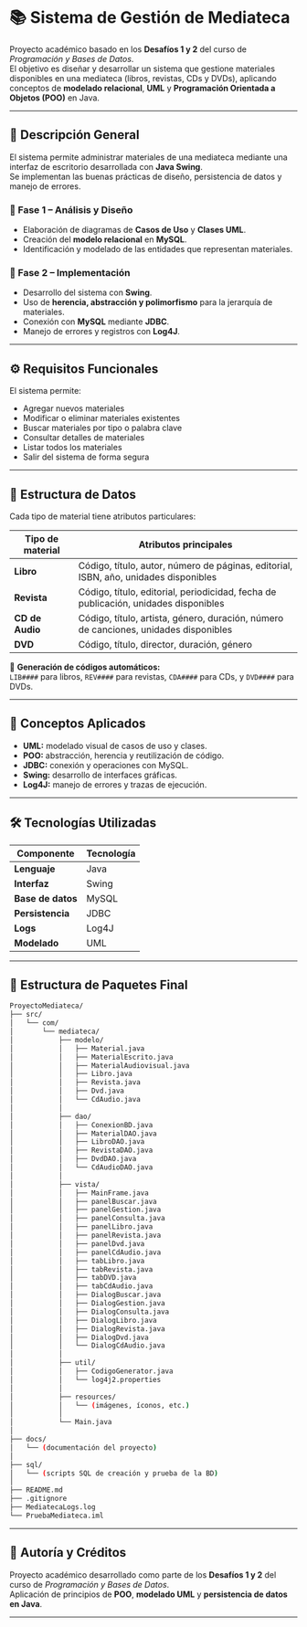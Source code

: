 # 📚 Sistema de Gestión de Mediateca

Proyecto académico basado en los **Desafíos 1 y 2** del curso de *Programación y Bases de Datos*.  
El objetivo es diseñar y desarrollar un sistema que gestione materiales disponibles en una mediateca (libros, revistas, CDs y DVDs), aplicando conceptos de **modelado relacional**, **UML** y **Programación Orientada a Objetos (POO)** en Java.

---

## 🧩 Descripción General

El sistema permite administrar materiales de una mediateca mediante una interfaz de escritorio desarrollada con **Java Swing**.  
Se implementan las buenas prácticas de diseño, persistencia de datos y manejo de errores.

### 🔹 Fase 1 – Análisis y Diseño
- Elaboración de diagramas de **Casos de Uso** y **Clases UML**.
- Creación del **modelo relacional** en **MySQL**.
- Identificación y modelado de las entidades que representan materiales.

### 🔹 Fase 2 – Implementación
- Desarrollo del sistema con **Swing**.
- Uso de **herencia, abstracción y polimorfismo** para la jerarquía de materiales.
- Conexión con **MySQL** mediante **JDBC**.
- Manejo de errores y registros con **Log4J**.

---

## ⚙️ Requisitos Funcionales

El sistema permite:
- Agregar nuevos materiales
- Modificar o eliminar materiales existentes
- Buscar materiales por tipo o palabra clave
- Consultar detalles de materiales
- Listar todos los materiales
- Salir del sistema de forma segura

---

## 💾 Estructura de Datos

Cada tipo de material tiene atributos particulares:

| Tipo de material | Atributos principales |
|------------------|-----------------------|
| **Libro** | Código, título, autor, número de páginas, editorial, ISBN, año, unidades disponibles |
| **Revista** | Código, título, editorial, periodicidad, fecha de publicación, unidades disponibles |
| **CD de Audio** | Código, título, artista, género, duración, número de canciones, unidades disponibles |
| **DVD** | Código, título, director, duración, género |

📌 **Generación de códigos automáticos:**  
`LIB####` para libros, `REV####` para revistas, `CDA####` para CDs, y `DVD####` para DVDs.

---

## 🧠 Conceptos Aplicados
- **UML:** modelado visual de casos de uso y clases.
- **POO:** abstracción, herencia y reutilización de código.
- **JDBC:** conexión y operaciones con MySQL.
- **Swing:** desarrollo de interfaces gráficas.
- **Log4J:** manejo de errores y trazas de ejecución.

---

## 🛠️ Tecnologías Utilizadas
| Componente | Tecnología |
|-------------|-------------|
| **Lenguaje** | Java |
| **Interfaz** | Swing |
| **Base de datos** | MySQL |
| **Persistencia** | JDBC |
| **Logs** | Log4J |
| **Modelado** | UML |

---

## 🧩 Estructura de Paquetes Final

```bash
ProyectoMediateca/
├── src/
│   └── com/
│       └── mediateca/
│           ├── modelo/
│           │   ├── Material.java
│           │   ├── MaterialEscrito.java
│           │   ├── MaterialAudiovisual.java
│           │   ├── Libro.java
│           │   ├── Revista.java
│           │   ├── Dvd.java
│           │   └── CdAudio.java
│           │
│           ├── dao/
│           │   ├── ConexionBD.java
│           │   ├── MaterialDAO.java
│           │   ├── LibroDAO.java
│           │   ├── RevistaDAO.java
│           │   ├── DvdDAO.java
│           │   └── CdAudioDAO.java
│           │
│           ├── vista/
│           │   ├── MainFrame.java
│           │   ├── panelBuscar.java
│           │   ├── panelGestion.java
│           │   ├── panelConsulta.java
│           │   ├── panelLibro.java
│           │   ├── panelRevista.java
│           │   ├── panelDvd.java
│           │   ├── panelCdAudio.java
│           │   ├── tabLibro.java
│           │   ├── tabRevista.java
│           │   ├── tabDVD.java
│           │   ├── tabCdAudio.java
│           │   ├── DialogBuscar.java
│           │   ├── DialogGestion.java
│           │   ├── DialogConsulta.java
│           │   ├── DialogLibro.java
│           │   ├── DialogRevista.java
│           │   ├── DialogDvd.java
│           │   └── DialogCdAudio.java
│           │
│           ├── util/
│           │   ├── CodigoGenerator.java
│           │   └── log4j2.properties
│           │
│           ├── resources/
│           │   └── (imágenes, íconos, etc.)
│           │
│           └── Main.java
│
├── docs/
│   └── (documentación del proyecto)
│
├── sql/
│   └── (scripts SQL de creación y prueba de la BD)
│
├── README.md
├── .gitignore
├── MediatecaLogs.log
└── PruebaMediateca.iml
```

---

## 👤 Autoría y Créditos

Proyecto académico desarrollado como parte de los **Desafíos 1 y 2** del curso de *Programación y Bases de Datos*.  
Aplicación de principios de **POO**, **modelado UML** y **persistencia de datos en Java**.

---

